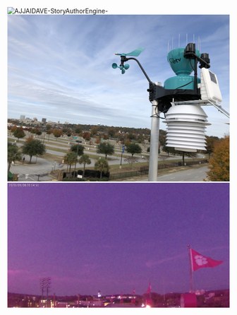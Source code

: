 ![AJJAIDAVE-StoryAuthorEngine-](https://github.com/StateDocuments/SouthCarolina/blob/master/cumulus.jpg)
![AJJAIDAVE-StoryAuthorEngine-](https://github.com/StateDocuments/SouthCarolina/blob/master/portrait.jpg)
![AJJAIDAVE-StoryAuthorEngine-](https://github.com/StateDocuments/SouthCarolina/blob/master/snapshot.jpg)

